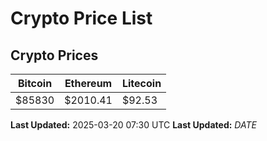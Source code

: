 # Crypto Price List

## Crypto Prices
| Bitcoin | Ethereum | Litecoin |
| ------- | -------- | -------- |
| $85830 | $2010.41 | $92.53 |
**Last Updated:** 2025-03-20 07:30 UTC
**Last Updated:** $DATE$
